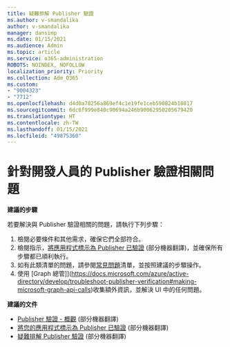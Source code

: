 ```yaml
---
title: 疑難排解 Publisher 驗證
ms.author: v-smandalika
author: v-smandalika
manager: dansimp
ms.date: 01/15/2021
ms.audience: Admin
ms.topic: article
ms.service: o365-administration
ROBOTS: NOINDEX, NOFOLLOW
localization_priority: Priority
ms.collection: Adm_O365
ms.custom:
- "9004323"
- "7712"
ms.openlocfilehash: d4d0a78256a869ef4c1e19fe1ceb590824b10817
ms.sourcegitcommit: 6dc6f999e840c90694a246b90062950205679420
ms.translationtype: HT
ms.contentlocale: zh-TW
ms.lasthandoff: 01/15/2021
ms.locfileid: "49875360"
---
```

# <a name="issues-related-to-publisher-verification-for-developers"></a>針對開發人員的 Publisher 驗證相關問題

**建議的步驟** 

若要解決與 Publisher 驗證相關的問題，請執行下列步驟：

1. 檢閱必要條件和其他需求，確保它們全部符合。
2. 檢閱指示，[將應用程式標示為 Publisher 已驗證](https://docs.microsoft.com/azure/active-directory/develop/mark-app-as-publisher-verified) (部分機器翻譯)，並確保所有步驟都已順利執行。
3. 如有此類清單的問題，請參閱[常見問題](https://docs.microsoft.com/azure/active-directory/develop/troubleshoot-publisher-verification#common-issues)清單，並按照建議的步驟操作。
4. 使用 [Graph 總管]](https://docs.microsoft.com/azure/active-directory/develop/troubleshoot-publisher-verification#making-microsoft-graph-api-calls)收集額外資訊，並解決 UI 中的任何問題。

**建議的文件**

- [Publisher 驗證 - 概觀](https://docs.microsoft.com/azure/active-directory/develop/publisher-verification-overview) (部分機器翻譯) 
- [將您的應用程式標示為 Publisher 已驗證](https://docs.microsoft.com/azure/active-directory/develop/mark-app-as-publisher-verified) (部分機器翻譯) 
- [疑難排解 Publisher 驗證](https://docs.microsoft.com/azure/active-directory/develop/troubleshoot-publisher-verification) (部分機器翻譯)

